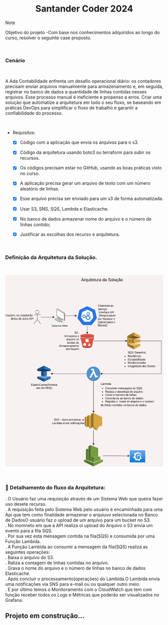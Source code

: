 <div align="center">
 
# Santander Coder 2024
</div>

 >[!NOTE]
> Objetivo do projeto -Com base nos conhecimentos adquiridos ao longo do curso, resolver o seguinte case proposto.

<br>

### **Cenário**
<br>
<p>A Ada Contabilidade enfrenta um desafio operacional diário: os contadores precisam enviar arquivos manualmente para armazenamento e, em seguida, registrar no banco de dados a quantidade de linhas contidas nesses arquivos. Esse processo manual é ineficiente e propenso a erros.
Criar uma solução que automatize a arquitetura em todo o seu fluxo, se baseando em práticas DevOps para simplificar o fluxo de trabalho e garantir a confiabilidade do processo.</p>

<br>

* Requisitos:
   - [X] Código com a aplicação que envia os arquivos para o s3.
   - [X] Código da arquitetura usando boto3 ou terraform para subir os recursos.
   - [X] Os códigos precisam estar no GitHub, usando as boas práticas visto no curso.
   - [X] A aplicação precisa gerar um arquivo de texto com um número aleatório de linhas.
   - [X] Esse arquivo precisa ser enviado para um s3 de forma automatizada.
   - [X] Usar S3, SNS, SQS, Lambda e Elasticache.
   - [X] No banco de dados armazenar nome do arquivo e o número de linhas contido;
   - [X] Justificar as escolhas dos recurso e arquitetura.


<br>

### Definição da Arquitetura da Solução.

<br>

![Arquitetura da Soução](https://github.com/AdrianoProfileAdsCloud/Santander-Coder-2024/blob/main/Prj-FinalCurso-DevOps/imagens/Prj-%20DeVops.drawio.png)

<br>

### 🎯 Detalhamento do fluxo da Arquitetura:

   . O Usuário faz uma requisição através de um Sistema Web que queira fazer uso desete recurso.<br>
   . A requisição feita pelo Sistema Web pelo usuário é encaminhada para uma Api que tem como finalidade armazenar o arquiuvo selecionada  no Banco de DadosO usuário faz o upload de um arquivo para um bucket no S3.<br>
  . No momneto em que a API realiza oi upload do Arquivo o S3 envia um evento para a fila SQS.<br>
  . Por sua vez esta mensagem contida na fila(SQS) e consumida por uma Função Lambida.<br>
  . A Função Lambida ao consumir a mensagem da fila(SQS) realiza as seguintes operações:<br>
     . Baixa o arquivo do S3.<br>
     . Raliza a contagem de linhas contidas no arquivo.<br>
     . Grava o nome do arquivo e o número de linhas no banco de dados Elasticache.<br>
  . Após concluir o processamento(operações) do Lambida.O Lambida envia uma notificações via SNS para e-mail ou ou qualquer outro meio.<br>
  . E por último temos o Monitoramento com o CloudWatch que tem com função receber todos os Logs e Métricas que poderão ser visualizados no Grafana.<br>



## Projeto em construção... 

   
    
